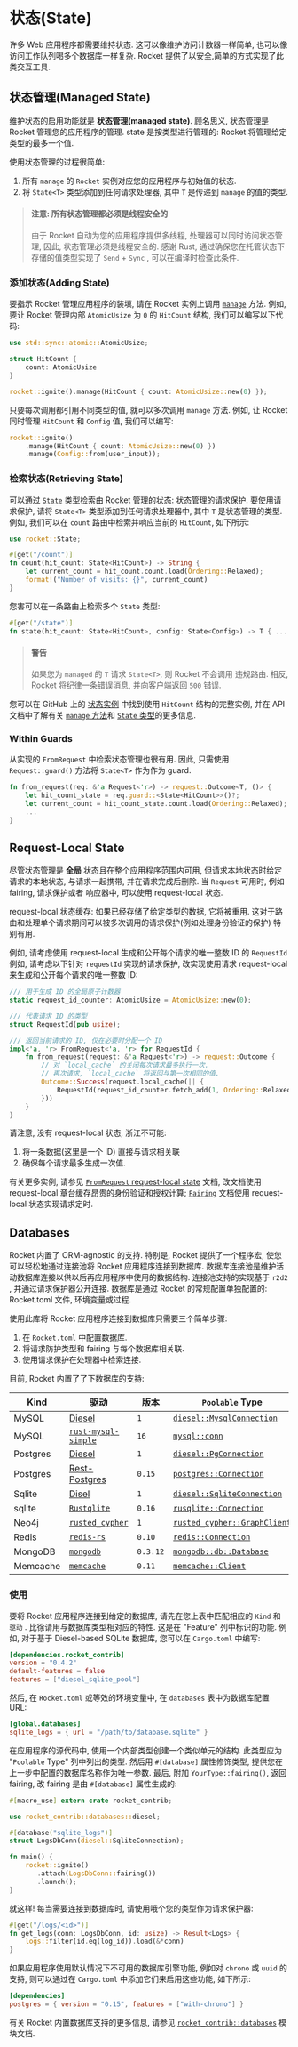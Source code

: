 # 状态(State)

许多 Web 应用程序都需要维持状态. 这可以像维护访问计数器一样简单, 也可以像访问工作队列喝多个数据库一样复杂. Rocket 提供了以安全,简单的方式实现了此类交互工具.

## 状态管理(Managed State)

维护状态的启用功能就是 __状态管理(managed state)__. 顾名思义, 状态管理是 Rocket 管理您的应用程序的管理. state 是按类型进行管理的: Rocket 将管理给定类型的最多一个值.

使用状态管理的过程很简单:

1. 所有 `manage` 的 `Rocket` 实例对应您的应用程序与初始值的状态.
2. 将 `State<T>` 类型添加到任何请求处理器, 其中 `T` 是传递到 `manage` 的值的类型.

> #### 注意: 所有状态管理都必须是线程安全的
> 由于 Rocket 自动为您的应用程序提供多线程, 处理器可以同时访问状态管理, 因此, 状态管理必须是线程安全的. 感谢 Rust, 通过确保您在托管状态下存储的值类型实现了 `Send` + `Sync` , 可以在编译时检查此条件.

### 添加状态(Adding State)

要指示 Rocket 管理应用程序的装填, 请在 Rocket 实例上调用 [`manage`](https://api.rocket.rs/v0.4/rocket/struct.Rocket.html#method.manage) 方法. 例如, 要让 Rocket 管理内部 `AtomicUsize` 为 `0` 的 `HitCount` 结构, 我们可以编写以下代码:

```rust
use std::sync::atomic::AtomicUsize;

struct HitCount {
    count: AtomicUsize
}

rocket::ignite().manage(HitCount { count: AtomicUsize::new(0) });
```

只要每次调用都引用不同类型的值, 就可以多次调用 `manage` 方法. 例如, 让 Rocket 同时管理 `HitCount` 和 `Config` 值, 我们可以编写:

```rust
rocket::ignite()
    .manage(HitCount { count: AtomicUsize::new(0) })
    .manage(Config::from(user_input));
```

### 检索状态(Retrieving State)

可以通过 [`State`](https://api.rocket.rs/v0.4/rocket/struct.State.html) 类型检索由 Rocket 管理的状态: 状态管理的请求保护. 要使用请求保护, 请将 `State<T>` 类型添加到任何请求处理器中, 其中 `T` 是状态管理的类型. 例如, 我们可以在 `count` 路由中检索并响应当前的 `HitCount`, 如下所示:

```rust
use rocket::State;

#[get("/count")]
fn count(hit_count: State<HitCount>) -> String {
    let current_count = hit_count.count.load(Ordering::Relaxed);
    format!("Number of visits: {}", current_count)
}
```

您害可以在一条路由上检索多个 `State` 类型:

```rust
#[get("/state")]
fn state(hit_count: State<HitCount>, config: State<Config>) -> T { ... }
```

> #### 警告
> 如果您为 `managed` 的 `T` 请求 `State<T>`, 则 Rocket 不会调用 违规路由. 相反, Rocket 将纪律一条错误消息, 并向客户端返回 `500` 错误.

您可以在 GitHub 上的 [状态实例]() 中找到使用 `HitCount` 结构的完整实例, 并在 API 文档中了解有关 [`manage` 方法](https://api.rocket.rs/v0.4/rocket/struct.Rocket.html#method.manage)和 [`State` 类型](https://api.rocket.rs/v0.4/rocket/struct.State.html)的更多信息.

### Within Guards

从实现的 `FromRequest` 中检索状态管理也很有用. 因此, 只需使用 `Request::guard()` 方法将 `State<T>` 作为作为 guard.

```rust
fn from_request(req: &'a Request<'r>) -> request::Outcome<T, ()> {
    let hit_count_state = req.guard::<State<HitCount>>()?;
    let current_count = hit_count_state.count.load(Ordering::Relaxed);
    ...
}
```

## Request-Local State

尽管状态管理是 __全局__ 状态且在整个应用程序范围内可用, 但请求本地状态时给定请求的本地状态, 与请求一起携带, 并在请求完成后删除. 当 `Request` 可用时, 例如 fairing, 请求保护或者 响应器中, 可以使用 request-local 状态.

request-local 状态缓存: 如果已经存储了给定类型的数据, 它将被重用. 这对于路由和处理单个请求期间可以被多次调用的请求保护(例如处理身份验证的保护) 特别有用.

例如, 请考虑使用 request-local 生成和公开每个请求的唯一整数 ID 的 `RequestId` 
例如, 请考虑以下针对 `requestId` 实现的请求保护, 改实现使用请求 request-local 来生成和公开每个请求的唯一整数 ID:

```rust
/// 用于生成 ID 的全局原子计数器
static request_id_counter: AtomicUsize = AtomicUsize::new(0);

/// 代表请求 ID 的类型
struct RequestId(pub usize);

/// 返回当前请求的 ID, 仅在必要时分配一个 ID
impl<'a, 'r> FromRequest<'a, 'r> for RequestId {
    fn from_request(request: &'a Request<'r>) -> request::Outcome {
        // 对 `local_cache` 的关闭每次请求最多执行一次.
        // 再次请求, `local_cache` 将返回与第一次相同的值.
        Outcome::Success(request.local_cache(|| {
            RequestId(request_id_counter.fetch_add(1, Ordering::Relaxed))
        }))
    }
}
```

请注意, 没有 request-local 状态, 浙江不可能:

1. 将一条数据(这里是一个 ID) 直接与请求相关联
2. 确保每个请求最多生成一次值.

有关更多实例, 请参见 [`FromRequest` request-local state](https://api.rocket.rs/v0.4/rocket/request/trait.FromRequest.html#request-local-state) 文档, 改文档使用 request-local 章台缓存昂贵的身份验证和授权计算; [`Fairing`](https://api.rocket.rs/v0.4/rocket/fairing/trait.Fairing.html#request-local-state) 文档使用 request-local 状态实现请求定时.

## Databases

Rocket 内置了 ORM-agnostic 的支持. 特别是, Rocket 提供了一个程序宏, 使您可以轻松地通过连接池将 Rocket 应用程序连接到数据库. 数据库连接池是维护活动数据库连接以供以后再应用程序中使用的数据结构. 连接池支持的实现基于 `r2d2` , 并通过请求保护器公开连接. 数据库是通过 Rocket 的常规配置单独配置的: Rocket.toml 文件, 环境变量或过程.

使用此库将 Rocket 应用程序连接到数据库只需要三个简单步骤:

1. 在 `Rocket.toml` 中配置数据库.
2. 将请求防护类型和 fairing 与每个数据库相关联.
3. 使用请求保护在处理器中检索连接.

目前, Rocket 内置了了下数据库的支持:

| Kind     | 驱动                                                                     | 版本     | `Poolable` Type                                                                                                 | Feature                |
| -------- | ------------------------------------------------------------------------ | -------- | --------------------------------------------------------------------------------------------------------------- | ---------------------- |
| MySQL    | [Diesel](https://diesel.rs/)                                             | `1`      | [`diesel::MysqlConnection`](http://docs.diesel.rs/diesel/mysql/struct.MysqlConnection.html)                     | `diesel_mysql_pool`    |
| MySQL    | [`rust-mysql-simple`](https://github.com/blackbeam/rust-mysql-simple)    | `16`     | [`mysql::conn`](https://docs.rs/mysql/14.0.0/mysql/struct.Conn.html)                                            | `mysql_pool`           |
| Postgres | [Diesel](https://diesel.rs/)                                             | `1`      | [`diesel::PgConnection`](http://docs.diesel.rs/diesel/pg/struct.PgConnection.html)                              | `diesel_postgres_pool` |
| Postgres | [Rest-Postgres](https://github.com/sfackler/rust-postgres)               | `0.15`   | [`postgres::Connection`](https://docs.rs/postgres/0.15.2/postgres/struct.Connection.html)                       | `postgres_pool`        |
| Sqlite   | [Disel](https://diesel.rs/)                                              | `1`      | [`diesel::SqliteConnection`](http://docs.diesel.rs/diesel/prelude/struct.SqliteConnection.html)                 | `diesel_sqlite_pool`   |
| sqlite   | [`Rustqlite`](https://github.com/jgallagher/rusqlite)                    | `0.16`   | [`rusqlite::Connection`](https://docs.rs/rusqlite/0.14.0/rusqlite/struct.Connection.html)                       | `sqlite_pool`          |
| Neo4j    | [`rusted_cypher`](https://github.com/livioribeiro/rusted-cypher)         | `1`      | [`rusted_cypher::GraphClient`](https://docs.rs/rusted_cypher/1.1.0/rusted_cypher/graph/struct.GraphClient.html) | `cypher_pool`          |
| Redis    | [`redis-rs`](https://github.com/mitsuhiko/redis-rs)                      | `0.10`   | [`redis::Connection`](https://docs.rs/redis/0.9.0/redis/struct.Connection.html)                                 | `redis_pool`           |
| MongoDB  | [`mongodb`](https://github.com/mongodb-labs/mongo-rust-driver-prototype) | `0.3.12` | [`mongodb::db::Database`](https://docs.rs/mongodb/0.3.12/mongodb/db/type.Database.html)                         | `mongodb_pool`         |
| Memcache | [`memcache`](https://github.com/aisk/rust-memcache)                      | `0.11`   | [`memcache::Client`](https://docs.rs/memcache/0.11.0/memcache/struct.Client.html)                               | `memcache_pool`        |

### 使用

要将 Rocket 应用程序连接到给定的数据库, 请先在您上表中匹配相应的 `Kind` 和 `驱动` . 比徐请用与数据库类型相对应的特性. 这是在 "Feature" 列中标识的功能. 例如, 对于基于 Diesel-based SQLite 数据库, 您可以在 `Cargo.toml` 中编写:

```toml
[dependencies.rocket_contrib]
version = "0.4.2"
default-features = false
features = ["diesel_sqlite_pool"]
```

然后, 在 `Rocket.toml` 或等效的环境变量中, 在 `databases` 表中为数据库配置 URL:

```toml
[global.databases]
sqlite_logs = { url = "/path/to/database.sqlite" }
```

在应用程序的源代码中, 使用一个内部类型创建一个类似单元的结构. 此类型应为 "`Poolable` Type" 列中列出的类型. 然后用 `#[database]` 属性修饰类型, 提供您在上一步中配置的数据库名称作为唯一参数. 最后, 附加 `YourType::fairing()`, 返回 fairing, 改 fairing 是由 `#[database]` 属性生成的:

```rust
#[macro_use] extern crate rocket_contrib;

use rocket_contrib::databases::diesel;

#[database("sqlite_logs")]
struct LogsDbConn(diesel::SqliteConnection);

fn main() {
    rocket::ignite()
       .attach(LogsDbConn::fairing())
       .launch();
}
```

就这样! 每当需要连接到数据库时, 请使用哦个您的类型作为请求保护器:

```rust
#[get("/logs/<id>")]
fn get_logs(conn: LogsDbConn, id: usize) -> Result<Logs> {
    logs::filter(id.eq(log_id)).load(&*conn)
}
```

如果应用程序使用默认情况下不可用的数据库引擎功能, 例如对 `chrono` 或 `uuid` 的支持, 则可以通过在 `Cargo.toml` 中添加它们来启用这些功能, 如下所示:

```toml
[dependencies]
postgres = { version = "0.15", features = ["with-chrono"] }
```

有关 Rocket 内置数据库支持的更多信息, 请参见 [`rocket_contrib::databases`](https://api.rocket.rs/v0.4/rocket_contrib/databases/index.html) 模块文档.